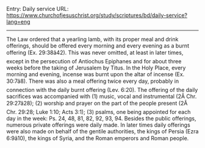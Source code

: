Entry: Daily service
URL: https://www.churchofjesuschrist.org/study/scriptures/bd/daily-service?lang=eng

---

The Law ordered that a yearling lamb, with its proper meal and drink offerings, should be offered every morning and every evening as a burnt offering (Ex. 29:38â42). This was never omitted, at least in later times, except in the persecution of Antiochus Epiphanes and for about three weeks before the taking of Jerusalem by Titus. In the Holy Place, every morning and evening, incense was burnt upon the altar of incense (Ex. 30:7â8). There was also a meal offering twice every day, probably in connection with the daily burnt offering (Lev. 6:20). The offering of the daily sacrifices was accompanied with (1) music, vocal and instrumental (2Â Chr. 29:27â28); (2) worship and prayer on the part of the people present (2Â Chr. 29:28; Luke 1:10; Acts 3:1); (3) psalms, one being appointed for each day in the week: Ps. 24, 48, 81, 82, 92, 93, 94. Besides the public offerings, numerous private offerings were daily made. In later times daily offerings were also made on behalf of the gentile authorities, the kings of Persia (Ezra 6:9â10), the kings of Syria, and the Roman emperors and Roman people.
